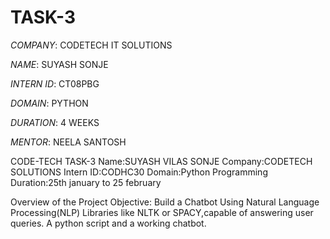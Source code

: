 # TASK-3

*COMPANY*: CODETECH IT SOLUTIONS

*NAME*: SUYASH SONJE

*INTERN ID*: CT08PBG

*DOMAIN*: PYTHON

*DURATION*: 4 WEEKS

*MENTOR*: NEELA SANTOSH

CODE-TECH TASK-3 Name:SUYASH VILAS SONJE Company:CODETECH SOLUTIONS Intern ID:CODHC30 Domain:Python Programming Duration:25th january to 25 february

Overview of the Project Objective: Build a Chatbot Using Natural Language Processing(NLP) Libraries like NLTK or SPACY,capable of answering user queries. A python script and a working chatbot.

